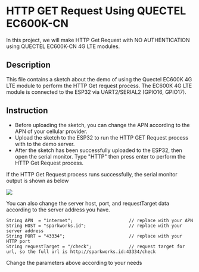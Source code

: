 # HTTP GET Request Using QUECTEL EC600K-CN

In this project, we will make HTTP Get Request with NO AUTHENTICATION using QUECTEL EC600K-CN 4G LTE modules.

## Description
This file contains a sketch about the demo of using the Quectel EC600K 4G LTE module to perform the HTTP Get request process. The EC600K 4G LTE module is connected to the ESP32 via UART2/SERIAL2 (GPIO16, GPIO17).


## Instruction
- Before uploading the sketch, you can change the APN according to the APN of your cellular provider.
- Upload the sketch to the ESP32 to run the HTTP GET Request process with to the demo server.
- After the sketch has been successfully uploaded to the ESP32, then open the serial monitor. Type "HTTP" then press enter to perform the HTTP Get Request process.

If the HTTP Get Request process runs successfully, the serial monitor output is shown as below

![](https://sparkworks.id/repo/tutorial/quectel/ec600kcn/ec600kcn-https-serialMonitor-watermark.gif)


You can also change the server host, port, and requestTarget data according to the server address you have.

```
String APN  = "internet";                     // replace with your APN
String HOST = "sparkworks.id";                // replace with your server address
String PORT = "43334";                        // replace with your HTTP port
String requestTarget = "/check";              // request target for url, so the full url is http://sparkworks.id:43334/check
```

Change the parameters above according to your needs

